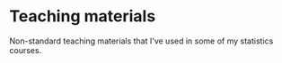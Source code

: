 # Teaching materials

Non-standard teaching materials that I've used in some of my statistics courses.
